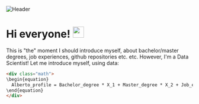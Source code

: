 ![Header](https://pbs.twimg.com/media/CqaI7iEWcAAimn6.jpg)

# Hi everyone! <img src="https://raw.githubusercontent.com/MartinHeinz/MartinHeinz/master/wave.gif" width="30px">
This is "the" moment I should introduce myself, about bachelor/master degrees, job experiences, github repositories etc. etc. However, I'm a Data Scientist! Let me introduce myself, using data:

```html
<div class="math">
\begin{equation}
  Alberto_profile = Bachelor_degree * X_1 + Master_degree * X_2 + Job_experience * X_3 + GitHub_repositories * X_4
\end{equation}
</div>
```
